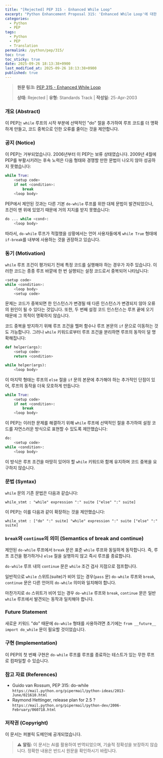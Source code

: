 ```yaml
---
title: "[Rejected] PEP 315 - Enhanced While Loop"
excerpt: "Python Enhancement Proposal 315: 'Enhanced While Loop'에 대한 한국어 번역입니다."
categories:
  - Python
  - PEP
tags:
  - Python
  - PEP
  - Translation
permalink: /python/pep/315/
toc: true
toc_sticky: true
date: 2025-09-26 18:13:38+0900
last_modified_at: 2025-09-26 18:13:38+0900
published: true
---
```

> **원문 링크:** [PEP 315 - Enhanced While Loop](https://peps.python.org/pep-0315/)
>
> **상태:** Rejected | **유형:** Standards Track | **작성일:** 25-Apr-2003


### 개요 (Abstract)

이 PEP는 `while` 루프의 시작 부분에 선택적인 "do" 절을 추가하여 루프 코드를 더 명확하게 만들고, 코드 중복으로 인한 오류를 줄이는 것을 제안합니다.

### 공지 (Notice)

이 PEP는 거부되었습니다. 2006년부터 이 PEP는 보류 상태였습니다. 2009년 4월에 PEP를 부활시키려는 후속 노력은 다음 형태와 경쟁할 만한 문법이 나오지 않아 성공하지 못했습니다:

```python
while True:
    <setup code>
    if not <condition>:
        break
    <loop body>
```

PEP에서 제안된 것과는 다른 기본 `do-while` 루프를 위한 대체 문법이 발견되었으나, 조건이 맨 위에 있었기 때문에 거의 지지를 받지 못했습니다:

```python
do ... while <cond>:
    <loop body>
```

따라서, `do-while` 루프가 적절했을 상황에서는 언어 사용자들에게 `while True` 형태에 `if-break`를 내부에 사용하는 것을 권장하고 있습니다.

### 동기 (Motivation)

`while` 루프 조건이 평가되기 전에 특정 코드를 실행해야 하는 경우가 자주 있습니다. 이러한 코드는 종종 루프 바깥에 한 번 실행되는 설정 코드로서 중복되어 나타납니다:

```python
<setup code>
while <condition>:
    <loop body>
    <setup code>
```

문제는 코드가 중복되면 한 인스턴스가 변경될 때 다른 인스턴스가 변경되지 않아 오류의 원인이 될 수 있다는 것입니다. 또한, 두 번째 설정 코드 인스턴스는 루프 끝에 오기 때문에 그 목적이 명확하지 않습니다.

코드 중복을 방지하기 위해 루프 조건을 헬퍼 함수나 루프 본문의 `if` 문으로 이동하는 것도 가능합니다. 그러나 `while` 키워드로부터 루프 조건을 분리하면 루프의 동작이 덜 명확해집니다:

```python
def helper(args):
    <setup code>
    return <condition>

while helper(args):
    <loop body>
```

이 마지막 형태는 루프의 `else` 절을 `if` 문의 본문에 추가해야 하는 추가적인 단점이 있어, 루프의 동작을 더욱 모호하게 만듭니다:

```python
while True:
    <setup code>
    if not <condition>:
        break
    <loop body>
```

이 PEP는 이러한 문제를 해결하기 위해 `while` 루프에 선택적인 절을 추가하여 설정 코드를 자연스러운 방식으로 표현할 수 있도록 제안했습니다:

```python
do:
    <setup code>
while <condition>:
    <loop body>
```

이 방식은 루프 조건을 마땅히 있어야 할 `while` 키워드와 함께 유지하며 코드 중복을 요구하지 않습니다.

### 문법 (Syntax)

`while` 문의 기존 문법은 다음과 같습니다:

```
while_stmt : "while" expression ":" suite ["else" ":" suite]
```

이 PEP는 이를 다음과 같이 확장하는 것을 제안했습니다:

```
while_stmt : ["do" ":" suite] "while" expression ":" suite ["else" ":" suite]
```

### `break`와 `continue`의 의미 (Semantics of break and continue)

제안된 `do-while` 루프에서 `break` 문은 표준 `while` 루프와 동일하게 동작합니다. 즉, 루프 조건을 평가하거나 `else` 절을 실행하지 않고 즉시 루프를 종료합니다.

`do-while` 루프 내의 `continue` 문은 `while` 조건 검사 지점으로 점프합니다.

일반적으로 `while` 스위트(suite)가 비어 있는 경우(`pass` 문) `do-while` 루프와 `break`, `continue` 문은 다른 언어의 `do-while` 의미와 일치해야 합니다.

마찬가지로 `do` 스위트가 비어 있는 경우 `do-while` 루프와 `break`, `continue` 문은 일반 `while` 루프에서 발견되는 동작과 일치해야 합니다.

### Future Statement

새로운 키워드 "do" 때문에 `do-while` 형태를 사용하려면 초기에는 `from __future__ import do_while` 문이 필요할 것이었습니다.

### 구현 (Implementation)

이 PEP의 첫 번째 구현은 `do-while` 루프를 루프를 종료하는 테스트가 있는 무한 루프로 컴파일할 수 있습니다.

### 참고 자료 (References)

*   Guido van Rossum, PEP 315: do-while
    `https://mail.python.org/pipermail/python-ideas/2013-June/021610.html`
*   Raymond Hettinger, release plan for 2.5 ?
    `https://mail.python.org/pipermail/python-dev/2006-February/060718.html`

### 저작권 (Copyright)

이 문서는 퍼블릭 도메인에 공개되었습니다.

> ⚠️ **알림:** 이 문서는 AI를 활용하여 번역되었으며, 기술적 정확성을 보장하지 않습니다. 정확한 내용은 반드시 원문을 확인하시기 바랍니다.